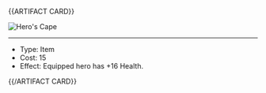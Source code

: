 <!-- ======================================

How to Contribute: https://ggs.wiki/r/howto

Artifact-specific info: https://github.com/GGS-ORG/artifact/blob/master/README.md

====================================== -->


{{ARTIFACT CARD}}

<!-- Card image goes here. -->

![Hero's Cape](https://i.imgur.com/5EaupLp.jpg)

---

<!-- Card description goes here. -->

* Type: Item
* Cost: 15
* Effect: Equipped hero has +16 Health. 

{{/ARTIFACT CARD}}
